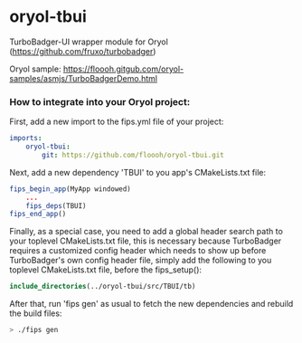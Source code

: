 # oryol-tbui

TurboBadger-UI wrapper module for Oryol (https://github.com/fruxo/turbobadger)

Oryol sample: https://floooh.gitgub.com/oryol-samples/asmjs/TurboBadgerDemo.html

### How to integrate into your Oryol project:

First, add a new import to the fips.yml file of your project:

```yaml
imports:
    oryol-tbui:
        git: https://github.com/floooh/oryol-tbui.git
```

Next, add a new dependency 'TBUI' to you app's CMakeLists.txt file:

```cmake
fips_begin_app(MyApp windowed)
    ...
    fips_deps(TBUI)
fips_end_app()
```

Finally, as a special case, you need to add a global header search path
to your toplevel CMakeLists.txt file, this is necessary because TurboBadger
requires a customized config header which needs to show up before 
TurboBadger's own config header file, simply add the following
to you toplevel CMakeLists.txt file, before the fips\_setup():

```cmake
include_directories(../oryol-tbui/src/TBUI/tb)
```

After that, run 'fips gen' as usual to fetch the new dependencies and rebuild
the build files:

```bash
> ./fips gen
```

